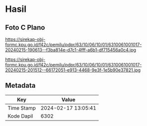 # Hasil

## Foto C Plano

https://sirekap-obj-formc.kpu.go.id/f42c/pemilu/pdpr/63/10/06/10/01/6310061001017-20240215-190613--f3ba814e-d7c1-4fff-a6b1-df715456a0c4.jpg

https://sirekap-obj-formc.kpu.go.id/f42c/pemilu/pdpr/63/10/06/10/01/6310061001017-20240215-201512--66172051-e913-4468-9e3f-1e5b90e37821.jpg


## Metadata

| Key        | Value               |
| ---------- | ------------------- |
| Time Stamp | 2024-02-17 13:05:41 |
| Kode Dapil | 6302                |



